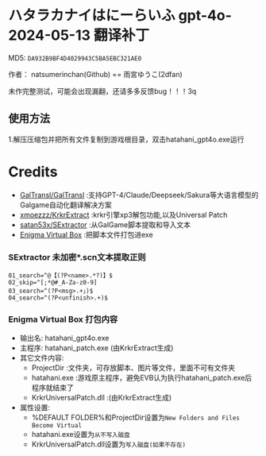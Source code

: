 # ハタラカナイはにーらいふ gpt-4o-2024-05-13 翻译补丁

MD5: `DA932B9BF4D4029943C5BA5EBC321AE0`

作者： natsumerinchan(Github) == 雨宮ゆうこ(2dfan)

未作完整测试，可能会出现漏翻，还请多多反馈bug！！！3q

## 使用方法
1.解压压缩包并把所有文件复制到游戏根目录，双击hatahani_gpt4o.exe运行

# Credits

- [GalTransl/GalTransl](https://github.com/GalTransl/GalTransl.git) :支持GPT-4/Claude/Deepseek/Sakura等大语言模型的Galgame自动化翻译解决方案
- [xmoezzz/KrkrExtract](https://github.com/xmoezzz/KrkrExtract.git) :krkr引擎xp3解包功能,以及Universal Patch
- [satan53x/SExtractor](https://github.com/satan53x/SExtractor.git) :从GalGame脚本提取和导入文本
- [Enigma Virtual Box](https://enigmaprotector.com/assets/files/enigmavb.exe) :把脚本文件打包进exe

### SExtractor 未加密*.scn文本提取正则

```
01_search=^@【(?P<name>.*?)】$
02_skip=^[;*@#_A-Za-z0-9]
03_search=^(?P<msg>.+」)$
04_search=^(?P<unfinish>.+)$
```

### Enigma Virtual Box 打包内容
- 输出名: hatahani_gpt4o.exe
- 主程序: hatahani_patch.exe (由KrkrExtract生成)
- 其它文件内容:
    - ProjectDir :文件夹，可存放脚本、图片等文件，里面不可有文件夹
    - hatahani.exe :游戏原主程序，避免EVB认为执行hatahani_patch.exe后程序就结束了
    - KrkrUniversalPatch.dll :(由KrkrExtract生成)
- 属性设置:
    - %DEFAULT FOLDER%和ProjectDir设置为`New Folders and Files Become Virtual`
    - hatahani.exe设置为`从不写入磁盘`
    - KrkrUniversalPatch.dll设置为`写入磁盘(如果不存在)`
